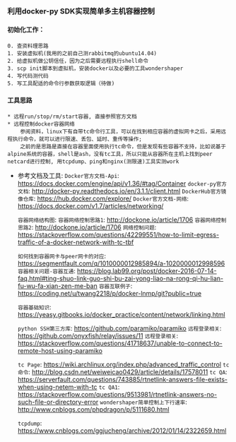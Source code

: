 ### 利用docker-py SDK实现简单多主机容器控制

#### 初始化工作：
	0. 查资料理思路
	1. 安装虚拟机(我用的之前自己测rabbitmq的ubuntu14.04)
	2. 给虚拟机做公钥信任，因为之后需要远程执行shell命令
	3. scp init脚本到虚拟机，安装docker以及必要的工具wondershaper
	4. 写代码测代码
	5. 写工具配适的命令行参数获取逻辑（待做)

#### 工具思路
	* 远程run/stop/rm/start容器, 直接参照官方文档
	* 远程控制docker容器网络
		参阅资料，linux下有自带tc命令行工具，可以在找到相应容器的虚拟网卡之后，采用远程执行命令，就可以进行限速、丢包、延时、重传等操作;
		之前的是思路是直接在容器里面使用执行tc命令，但是发现有些容器不支持，比如说基于alpine系统的容器，shell是ash，没有tc工具，所以只能从容器所在主机上找到peer netcard进行控制, 用tcpdump、ping和nginx(测限速)工具实测work

* 参考文档及工具:
	`Docker官方文档-Api`: <https://docs.docker.com/engine/api/v1.36/#tag/Container>
	`docker-py官方文档`: <http://docker-py.readthedocs.io/en/3.1.1/client.html>
	`DockerHub官方镜像仓库`: <https://hub.docker.com/explore/>
	`Docker官方文档-网络`: <https://docs.docker.com/v1.7/articles/networking/>

	`容器网络结构图`: 
	`容器网络控制思路1`: <http://dockone.io/article/1706>
	`容器网络控制思路2`: <http://dockone.io/article/1706>
	`网络控制问题`: <https://stackoverflow.com/questions/42299551/how-to-limit-egress-traffic-of-a-docker-network-with-tc-tbf>

	`如何找到容器网卡与peer网卡的对应`: <https://segmentfault.com/q/1010000012985894/a-1020000012998596>
	`容器相关问题-容器互通`: <https://blog.lab99.org/post/docker-2016-07-14-faq.html#ting-shuo-link-guo-shi-bu-zai-yong-liao-na-rong-qi-hu-lian-fu-wu-fa-xian-zen-me-ban>
	`容器互联例子`: <https://coding.net/u/twang2218/p/docker-lnmp/git?public=true>

	`容器基础知识`: <https://yeasy.gitbooks.io/docker_practice/content/network/linking.html>

	`python SSH第三方库`: <https://github.com/paramiko/paramiko>
	`远程登录相关`: <https://github.com/onyxfish/relay/issues/11>
	`远程登录相关`: <https://stackoverflow.com/questions/41718637/unable-to-connect-to-remote-host-using-paramiko>

	`tc Page`: <https://wiki.archlinux.org/index.php/advanced_traffic_control>
	`tc命令`: <http://blog.csdn.net/weiweicao0429/article/details/17578011>
	`tc QA`: <https://serverfault.com/questions/743885/rtnetlink-answers-file-exists-when-using-netem-with-tc>
	`tc QA1`: <https://stackoverflow.com/questions/9513981/rtnetlink-answers-no-such-file-or-directory-error>
	`wondershaper简单控制上下行速率`: <http://www.cnblogs.com/phpdragon/p/5111680.html>

	`tcpdump`: <https://www.cnblogs.com/ggjucheng/archive/2012/01/14/2322659.html>

